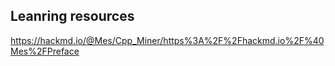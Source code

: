 ## Leanring resources

https://hackmd.io/@Mes/Cpp_Miner/https%3A%2F%2Fhackmd.io%2F%40Mes%2FPreface

